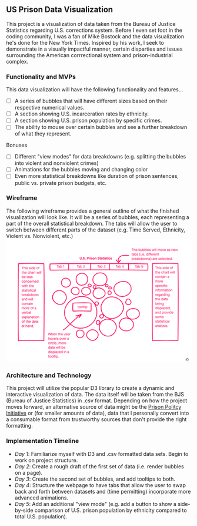 ## US Prison Data Visualization
This project is a visualization of data taken from the Bureau of Justice Statistics regarding U.S. corrections system. Before I even set foot in the coding
community, I was a fan of Mike Bostock and the data visualization he's done for the New York Times. Inspired by his work, I seek to demonstrate
in a visually impactful manner, certain disparties and issues surrounding the American corrrectional system and prison-industrial complex. 
### Functionality and MVPs 
This data visualization will have the following functionality and features...
- [ ] A series of bubbles that will have different sizes based on their respective numerical values.
- [ ] A section showing U.S. incarceration rates by ethnicity.
- [ ] A section showing U.S. prison population by specific crimes.
- [ ] The ability to mouse over certain bubbles and see a further breakdown of what they represent.
  
Bonuses
- [ ] Different "view modes" for data breakdowns (e.g. splitting the bubbles into violent and nonviolent crimes)
- [ ] Animations for the bubbles moving and changing color
- [ ] Even more statistical breakdowns like duration of prison sentences, public vs. private prison budgets, etc. 
### Wireframe 
The following wireframe provides a general outline of what the finished visualization will look like. It will be a series of bubbles, each representing
a part of the overall statistical breakdown. The tabs will allow the user to switch between different parts of the dataset (e.g. Time Served, Ethnicity, Violent vs. Nonviolent, etc.)
![wireframe](https://github.com/svkratzer/USPrisonDataVisualization/blob/master/readme_images/wireframe.png)
### Architecture and Technology 
This project will utilize the popular D3 library to create a dynamic and interactive visualization of data. The data itself will be taken from the BJS (Bureau of Justice Statistics)
in .csv format. Depending on how the project moves forward, an alternative source of data might be the [Prison Politcy Initiative](https://www.prisonpolicy.org/data/)
or (for smaller amounts of data), data that I personally convert into a consumable format from trustworthy sources that don't provide the right formatting. 
### Implementation Timeline
* *Day 1*: Familiarize myself with D3 and .csv formatted data sets. Begin to work on project structure.
* *Day 2*: Create a rough draft of the first set of data (i.e. render bubbles on a page).
* *Day 3*: Create the second set of bubbles, and add tooltips to both.
* *Day 4*: Structure the webpage to have tabs that allow the user to swap back and forth between datasets and (time permitting) incorporate more advanced animations.
* *Day 5*: Add an additional "view mode" (e.g. add a button to show a side-by-side comparison of U.S. prison population by ethnicity compared to total U.S. population).
